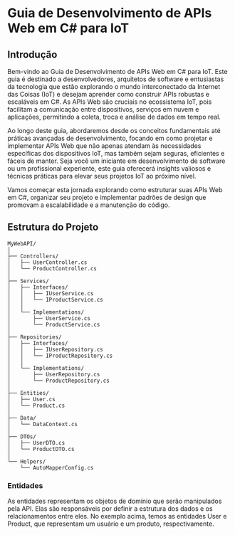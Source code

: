 # Guia de Desenvolvimento de APIs Web em C# para IoT

## Introdução

Bem-vindo ao Guia de Desenvolvimento de APIs Web em C# para IoT. Este guia é destinado a desenvolvedores, arquitetos de software e entusiastas da tecnologia que estão explorando o mundo interconectado da Internet das Coisas (IoT) e desejam aprender como construir APIs robustas e escaláveis em C#. As APIs Web são cruciais no ecossistema IoT, pois facilitam a comunicação entre dispositivos, serviços em nuvem e aplicações, permitindo a coleta, troca e análise de dados em tempo real.

Ao longo deste guia, abordaremos desde os conceitos fundamentais até práticas avançadas de desenvolvimento, focando em como projetar e implementar APIs Web que não apenas atendam às necessidades específicas dos dispositivos IoT, mas também sejam seguras, eficientes e fáceis de manter. Seja você um iniciante em desenvolvimento de software ou um profissional experiente, este guia oferecerá insights valiosos e técnicas práticas para elevar seus projetos IoT ao próximo nível.

Vamos começar esta jornada explorando como estruturar suas APIs Web em C#, organizar seu projeto e implementar padrões de design que promovam a escalabilidade e a manutenção do código.

## Estrutura do Projeto

```
MyWebAPI/
│
├── Controllers/
│   ├── UserController.cs
│   └── ProductController.cs
│
├── Services/
│   ├── Interfaces/
│   │   ├── IUserService.cs
│   │   └── IProductService.cs
│   │
│   └── Implementations/
│       ├── UserService.cs
│       └── ProductService.cs
│
├── Repositories/
│   ├── Interfaces/
│   │   ├── IUserRepository.cs
│   │   └── IProductRepository.cs
│   │
│   └── Implementations/
│       ├── UserRepository.cs
│       └── ProductRepository.cs
│
├── Entities/
│   ├── User.cs
│   └── Product.cs
│
├── Data/
│   └── DataContext.cs
│
├── DTOs/
│   ├── UserDTO.cs
│   └── ProductDTO.cs
│
└── Helpers/
    └── AutoMapperConfig.cs
```

### Entidades

As entidades representam os objetos de domínio que serão manipulados pela API. Elas são responsáveis por definir a estrutura dos dados e os relacionamentos entre eles. No exemplo acima, temos as entidades User e Product, que representam um usuário e um produto, respectivamente.



